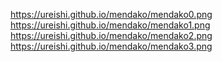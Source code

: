 https://ureishi.github.io/mendako/mendako0.png <br>
https://ureishi.github.io/mendako/mendako1.png <br>
https://ureishi.github.io/mendako/mendako2.png <br>
https://ureishi.github.io/mendako/mendako3.png
